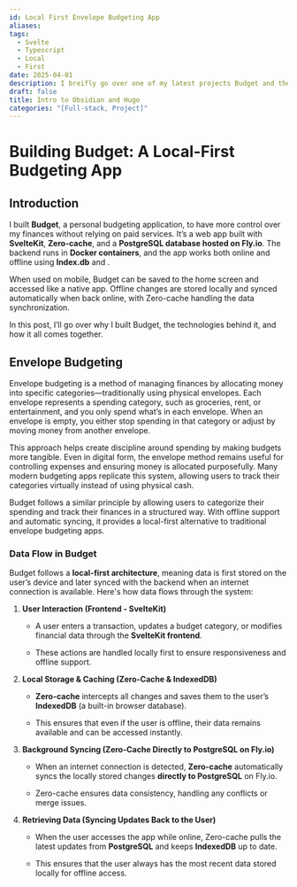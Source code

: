 ```yaml
---
id: Local First Envelope Budgeting App
aliases: 
tags:
  - Svelte
  - Typescript
  - Local
  - First
date: 2025-04-01
description: I breifly go over one of my latest projects Budget and the technology used.
draft: false
title: Intro to Obsidian and Hugo
categories: "[Full-stack, Project]"
---
```

# Building Budget: A Local-First Budgeting App
## Introduction
I built **Budget**, a personal budgeting application, to have more control over my finances without relying on paid services. It’s a web app built with **SvelteKit**, **Zero-cache**, and a **PostgreSQL database hosted on Fly.io**. The backend runs in **Docker containers**, and the app works both online and offline using **Index.db** and .

When used on mobile, Budget can be saved to the home screen and accessed like a native app. Offline changes are stored locally and synced automatically when back online, with Zero-cache handling the data synchronization.

In this post, I’ll go over why I built Budget, the technologies behind it, and how it all comes together.
## Envelope Budgeting
Envelope budgeting is a method of managing finances by allocating money into specific categories—traditionally using physical envelopes. Each envelope represents a spending category, such as groceries, rent, or entertainment, and you only spend what’s in each envelope. When an envelope is empty, you either stop spending in that category or adjust by moving money from another envelope.

This approach helps create discipline around spending by making budgets more tangible. Even in digital form, the envelope method remains useful for controlling expenses and ensuring money is allocated purposefully. Many modern budgeting apps replicate this system, allowing users to track their categories virtually instead of using physical cash.

Budget follows a similar principle by allowing users to categorize their spending and track their finances in a structured way. With offline support and automatic syncing, it provides a local-first alternative to traditional envelope budgeting apps.
### Data Flow in Budget

Budget follows a **local-first architecture**, meaning data is first stored on the user’s device and later synced with the backend when an internet connection is available. Here's how data flows through the system:

1. **User Interaction (Frontend - SvelteKit)**
    
    - A user enters a transaction, updates a budget category, or modifies financial data through the **SvelteKit frontend**.
        
    - These actions are handled locally first to ensure responsiveness and offline support.
        
2. **Local Storage & Caching (Zero-Cache & IndexedDB)**
    
    - **Zero-cache** intercepts all changes and saves them to the user’s **IndexedDB** (a built-in browser database).
        
    - This ensures that even if the user is offline, their data remains available and can be accessed instantly.
        
3. **Background Syncing (Zero-Cache Directly to PostgreSQL on Fly.io)**
    
    - When an internet connection is detected, **Zero-cache** automatically syncs the locally stored changes **directly to PostgreSQL** on Fly.io.
        
    - Zero-cache ensures data consistency, handling any conflicts or merge issues.
        
4. **Retrieving Data (Syncing Updates Back to the User)**
    
    - When the user accesses the app while online, Zero-cache pulls the latest updates from **PostgreSQL** and keeps **IndexedDB** up to date.
        
    - This ensures that the user always has the most recent data stored locally for offline access.

